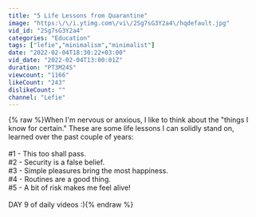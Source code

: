 ```yaml
---
title: "5 Life Lessons from Quarantine"
image: "https:\/\/i.ytimg.com\/vi\/2Sg7sG3Y2a4\/hqdefault.jpg"
vid_id: "2Sg7sG3Y2a4"
categories: "Education"
tags: ["lefie","minimalism","minimalist"]
date: "2022-02-04T18:30:22+03:00"
vid_date: "2022-02-04T13:00:01Z"
duration: "PT3M24S"
viewcount: "1166"
likeCount: "243"
dislikeCount: ""
channel: "Lefie"
---
```

{% raw %}When I'm nervous or anxious, I like to think about the &quot;things I know for certain.&quot; These are some life lessons I can solidly stand on, learned over the past couple of years:<br /><br />#1 - This too shall pass.<br />#2 - Security is a false belief.<br />#3 - Simple pleasures bring the most happiness.<br />#4 - Routines are a good thing.<br />#5 - A bit of risk makes me feel alive!<br /><br />DAY 9 of daily videos :){% endraw %}
